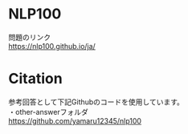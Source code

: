 # NLP100
問題のリンク  
https://nlp100.github.io/ja/
# Citation
参考回答として下記Githubのコードを使用しています。  
・other-answerフォルダ  
https://github.com/yamaru12345/nlp100
